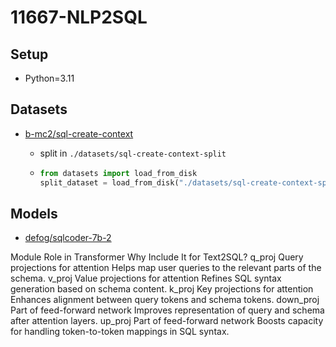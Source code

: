 # 11667-NLP2SQL

## Setup

- Python=3.11

## Datasets

- [b-mc2/sql-create-context](https://huggingface.co/datasets/b-mc2/sql-create-context)

  - split in `./datasets/sql-create-context-split`

  - ```python
    from datasets import load_from_disk
    split_dataset = load_from_disk("./datasets/sql-create-context-split")
    ```


## Models

- [defog/sqlcoder-7b-2](https://huggingface.co/defog/sqlcoder-7b-2)


Module	Role in Transformer	Why Include It for Text2SQL?
q_proj	Query projections for attention	Helps map user queries to the relevant parts of the schema.
v_proj	Value projections for attention	Refines SQL syntax generation based on schema content.
k_proj	Key projections for attention	Enhances alignment between query tokens and schema tokens.
down_proj	Part of feed-forward network	Improves representation of query and schema after attention layers.
up_proj	Part of feed-forward network	Boosts capacity for handling token-to-token mappings in SQL syntax.

